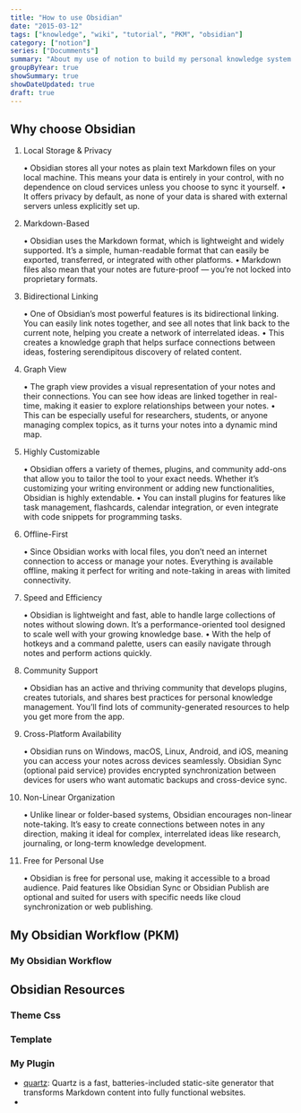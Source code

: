 ```yaml
---
title: "How to use Obsidian"
date: "2015-03-12"
tags: ["knowledge", "wiki", "tutorial", "PKM", "obsidian"]
category: ["notion"]
series: ["Documments"]
summary: "About my use of notion to build my personal knowledge system. Includes notion database, table, function, extension, template."
groupByYear: true
showSummary: true
showDateUpdated: true
draft: true
---
```

## Why choose Obsidian
1. Local Storage & Privacy

	•	Obsidian stores all your notes as plain text Markdown files on your local machine. This means your data is entirely in your control, with no dependence on cloud services unless you choose to sync it yourself.
	•	It offers privacy by default, as none of your data is shared with external servers unless explicitly set up.

2. Markdown-Based

	•	Obsidian uses the Markdown format, which is lightweight and widely supported. It’s a simple, human-readable format that can easily be exported, transferred, or integrated with other platforms.
	•	Markdown files also mean that your notes are future-proof — you’re not locked into proprietary formats.

3. Bidirectional Linking

	•	One of Obsidian’s most powerful features is its bidirectional linking. You can easily link notes together, and see all notes that link back to the current note, helping you create a network of interrelated ideas.
	•	This creates a knowledge graph that helps surface connections between ideas, fostering serendipitous discovery of related content.

4. Graph View

	•	The graph view provides a visual representation of your notes and their connections. You can see how ideas are linked together in real-time, making it easier to explore relationships between your notes.
	•	This can be especially useful for researchers, students, or anyone managing complex topics, as it turns your notes into a dynamic mind map.

5. Highly Customizable

	•	Obsidian offers a variety of themes, plugins, and community add-ons that allow you to tailor the tool to your exact needs. Whether it’s customizing your writing environment or adding new functionalities, Obsidian is highly extendable.
	•	You can install plugins for features like task management, flashcards, calendar integration, or even integrate with code snippets for programming tasks.

6. Offline-First

	•	Since Obsidian works with local files, you don’t need an internet connection to access or manage your notes. Everything is available offline, making it perfect for writing and note-taking in areas with limited connectivity.

7. Speed and Efficiency

	•	Obsidian is lightweight and fast, able to handle large collections of notes without slowing down. It’s a performance-oriented tool designed to scale well with your growing knowledge base.
	•	With the help of hotkeys and a command palette, users can easily navigate through notes and perform actions quickly.

8. Community Support

	•	Obsidian has an active and thriving community that develops plugins, creates tutorials, and shares best practices for personal knowledge management. You’ll find lots of community-generated resources to help you get more from the app.

9. Cross-Platform Availability

	•	Obsidian runs on Windows, macOS, Linux, Android, and iOS, meaning you can access your notes across devices seamlessly. Obsidian Sync (optional paid service) provides encrypted synchronization between devices for users who want automatic backups and cross-device sync.

10. Non-Linear Organization

	•	Unlike linear or folder-based systems, Obsidian encourages non-linear note-taking. It’s easy to create connections between notes in any direction, making it ideal for complex, interrelated ideas like research, journaling, or long-term knowledge development.

11. Free for Personal Use

	•	Obsidian is free for personal use, making it accessible to a broad audience. Paid features like Obsidian Sync or Obsidian Publish are optional and suited for users with specific needs like cloud synchronization or web publishing.
## My Obsidian Workflow (PKM)

### My Obsidian Workflow 

## Obsidian Resources

### Theme Css

### Template

### My Plugin 

- [quartz](https://quartz.jzhao.xyz/): Quartz is a fast, batteries-included static-site generator that transforms Markdown content into fully functional websites.
- 
